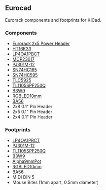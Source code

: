 ## Eurocad

Eurorack components and footprints for KiCad.

### Components

- [Eurorack 2x5 Power Header](http://www.doepfer.de/a100_man/a100t_e.htm)
- [HT16K33](https://cdn-shop.adafruit.com/datasheets/ht16K33v110.pdf)
- [LP4OA1PBCT](http://datasheet.elcodis.com/pdf/19/45/194534/lp4oa1pbctr.pdf)
- [MCP23017](https://cdn-shop.adafruit.com/datasheets/mcp23017.pdf)
- [PJ301M-12](https://www.thonk.co.uk/wp-content/uploads/2014/02/Thonkiconn_Jack_Datasheet.pdf)
- [SN74HC165](http://www.ti.com/lit/ds/symlink/sn74hc165.pdf)
- [SN74HC595](http://www.ti.com/lit/ds/symlink/sn74hc595.pdf)
- [TLC5925](http://www.ti.com/lit/ds/symlink/tlc5925.pdf)
- [TL1105SPF250Q](http://spec_sheets.e-switch.com/specs/J100206.pdf)
- [B3W9](http://www.mouser.com/ds/2/307/en-b3w-9-11824.pdf)
- [RGBLED10mm](https://cdn-shop.adafruit.com/datasheets/FLR-100WAS-RGB.pdf)
- [BA56](http://www.kingbrightusa.com/images/catalog/SPEC/BA56-12SRWA.pdf)
- 2x8 0.1" Pin Header
- 2x5 0.1" Pin Header
- 2x4 0.1" Pin Header

### Footprints

- [LP4OA1PBCT](http://datasheet.elcodis.com/pdf/19/45/194534/lp4oa1pbctr.pdf)
- [PJ301M-12](https://www.thonk.co.uk/wp-content/uploads/2014/02/Thonkiconn_Jack_Datasheet.pdf)
- [TL1105SPF250Q](http://spec_sheets.e-switch.com/specs/J100206.pdf)
- [B3W9](http://www.mouser.com/ds/2/307/en-b3w-9-11824.pdf)
- [Alpha9mmPot](https://www.thonk.co.uk/documents/alpha/9mm/Alpha%209mm%20Vertical%20-%20Linear%20Taper%20B1M.pdf)
- [RGBLED10mm](https://cdn-shop.adafruit.com/datasheets/FLR-100WAS-RGB.pdf)
- [BA56](http://www.kingbrightusa.com/images/catalog/SPEC/BA56-12SRWA.pdf)
- MIDI DIN 5
- Mouse Bites (1mm apart, 0.5mm diameter)
